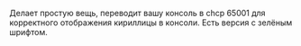 Делает простую вещь, переводит вашу консоль в chcp 65001 для корректного отображения кириллицы в консоли. 
Есть версия с зелёным шрифтом.
